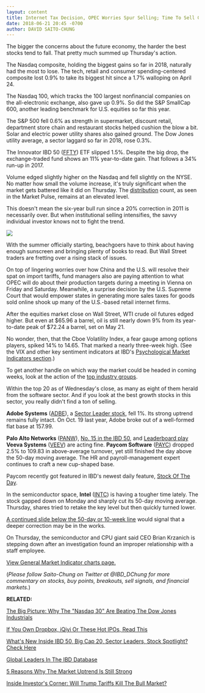 ```yaml
---
layout: content
title: Internet Tax Decision, OPEC Worries Spur Selling; Time To Sell Growth Stocks?
date: 2018-06-21 20:45 -0700
author: DAVID SAITO-CHUNG
---
```






The bigger the concerns about the future economy, the harder the best stocks tend to fall. That pretty much summed up Thursday's action.




The Nasdaq composite, holding the biggest gains so far in 2018, naturally had the most to lose. The tech, retail and consumer spending-centered composite lost 0.9% to take its biggest hit since a 1.7% walloping on April 24.


The Nasdaq 100, which tracks the 100 largest nonfinancial companies on the all-electronic exchange, also gave up 0.9%. So did the S&P SmallCap 600, another leading benchmark for U.S. equities so far this year.



The S&P 500 fell 0.6% as strength in supermarket, discount retail, department store chain and restaurant stocks helped cushion the blow a bit. Solar and electric power utility shares also gained ground. The Dow Jones utility average, a sector laggard so far in 2018, rose 0.3%.


The Innovator IBD 50 ([FFTY](https://research.investors.com/quote.aspx?symbol=FFTY)) ETF slipped 1.5%. Despite the big drop, the exchange-traded fund shows an 11% year-to-date gain. That follows a 34% run-up in 2017.


Volume edged slightly higher on the Nasdaq and fell slightly on the NYSE. No matter how small the volume increase, it's truly significant when the market gets battered like it did on Thursday. The [distribution](http://www.investors.com/ibd-university/market-timing/market-tops/) count, as seen in the Market Pulse, remains at an elevated level.


This doesn't mean the six-year bull run since a 20% correction in 2011 is necessarily over. But when institutional selling intensifies, the savvy individual investor knows not to fight the trend.


![](https://www.investors.com/wp-content/uploads/2018/06/MP_4x5_062118-211x300.jpg)


With the summer officially starting, beachgoers have to think about having enough sunscreen and bringing plenty of books to read. But Wall Street traders are fretting over a rising stack of issues.


On top of lingering worries over how China and the U.S. will resolve their spat on import tariffs, fund managers also are paying attention to what OPEC will do about their production targets during a meeting in Vienna on Friday and Saturday. Meanwhile, a surprise decision by the U.S. Supreme Court that would empower states in generating more sales taxes for goods sold online shook up many of the U.S.-based retail internet firms.


After the equities market close on Wall Street, WTI crude oil futures edged higher. But even at $65.96 a barrel, oil is still nearly down 9% from its year-to-date peak of $72.24 a barrel, set on May 21.


No wonder, then, that the Cboe Volatility Index, a fear gauge among options players, spiked 14% to 14.65. That marked a nearly three-week high. (See the VIX and other key sentiment indicators at IBD's [Psychological Market Indicators section](https://research.investors.com/psychological-market-indicators/).)


To get another handle on which way the market could be headed in coming weeks, look at the action of the [top industry groups](https://www.investors.com/ibd-data-tables/).


Within the top 20 as of Wednesday's close, as many as eight of them herald from the software sector. And if you look at the best growth stocks in this sector, you really didn't find a ton of selling.



**Adobe Systems** ([ADBE](https://research.investors.com/quote.aspx?symbol=ADBE)), a [Sector Leader stock](https://research.investors.com/stock-lists/sector-leaders), fell 1%. Its strong uptrend remains fully intact. On Oct. 19 last year, Adobe broke out of a well-formed flat base at 157.99.


**Palo Alto Networks** ([PANW](https://research.investors.com/quote.aspx?symbol=PANW)), [No. 15 in the IBD 50](https://research.investors.com/stock-lists/ibd-50/), and [Leaderboard play](https://leaderboard.investors.com/#/leaders/leadersnearabuypoint) **Veeva Systems** ([VEEV](https://research.investors.com/quote.aspx?symbol=VEEV)) are acting fine. **Paycom Software** ([PAYC](https://research.investors.com/quote.aspx?symbol=PAYC)) dropped 2.5% to 109.83 in above-average turnover, yet still finished the day above the 50-day moving average. The HR and payroll-management expert continues to craft a new cup-shaped base.


Paycom recently got featured in IBD's newest daily feature, [Stock Of The Day](https://www.investors.com/research/ibd-stock-of-the-day/).


In the semiconductor space, **Intel** ([INTC](https://research.investors.com/quote.aspx?symbol=INTC)) is having a tougher time lately. The stock gapped down on Monday and sharply cut its 50-day moving average. Thursday, shares tried to retake the key level but then quickly turned lower.


[A continued slide below the 50-day or 10-week line](https://www.investors.com/how-to-invest/investors-corner/when-to-sell-stocks-big-break-below-50-day-line-can-mark-end-of-a-huge-run/) would signal that a deeper correction may be in the works.


On Thursday, the semiconductor and CPU giant said CEO Brian Krzanich is stepping down after an investigation found an improper relationship with a staff employee.


[View General Market Indicator charts page.](https://www.investors.com/wp-content/uploads/2018/06/IBD2106152517GMI.pdf)


(*Please follow Saito-Chung on Twitter at @IBD\_DChung for more commentary on stocks, buy points, breakouts, sell signals, and financial markets.*)


**RELATED:**


[The Big Picture: Why The "Nasdaq 30" Are Beating The Dow Jones Industrials](https://www.investors.com/market-trend/the-big-picture/wall-street-gains-continue-30-reasons-why-nasdaq-keeps-flogging-the-dow-jones-industrial-average/)


[If You Own Dropbox, iQiyi Or These Hot IPOs, Read This](https://www.investors.com/research/ipo-stocks-dropbox-huya-iqiyi-zscaler-carbon-black-pull-back/)


[What's New Inside IBD 50, Big Cap 20, Sector Leaders, Stock Spotlight? Check Here](https://www.investors.com/stock-lists/best-growth-stocks-buy-watch-ibd-stock-lists/)


[Global Leaders In The IBD Database](https://research.investors.com/stock-lists/global-leaders/)


[5 Reasons Why The Market Uptrend Is Still Strong](https://www.investors.com/market-trend/the-big-picture/nasdaq-new-high-faang-stocks-market-uptrend-strong/)


[Inside Investor's Corner: Will Trump Tariffs Kill The Bull Market?](https://www.investors.com/how-to-invest/investors-corner/trump-trade-tariffs-history-dow-jones-industrials/)




